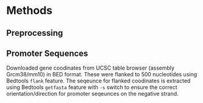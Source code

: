 # Methods

## Preprocessing


## Promoter Sequences
Downloaded gene coodinates from UCSC table browser (assembly Grcm38/mm10) in BED format. These were flanked to 500 nucleotides using Bedtools `flank` feature. The seqeunce for flanked coodinates is extracted using Bedtools `getfasta` feature with `-s` switch to ensure the correct orientation/direction for promoter seqeunces on the negative strand. 